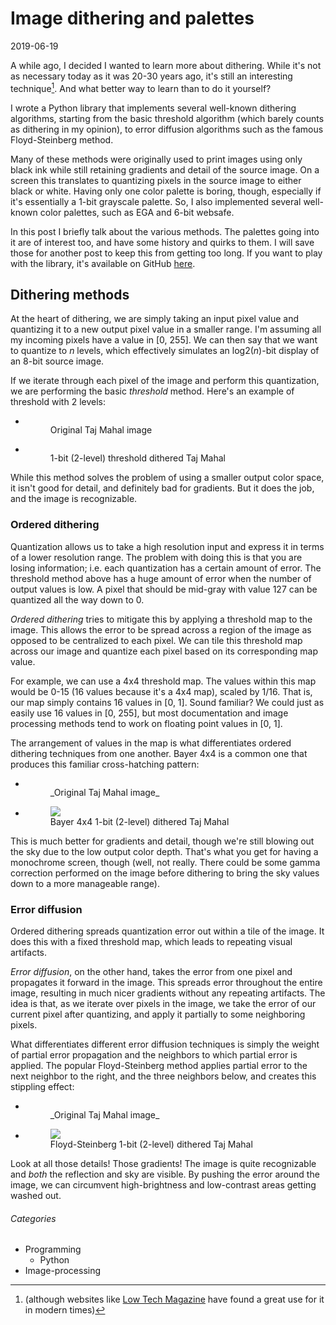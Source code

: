 Image dithering and palettes
============================
2019-06-19

A while ago, I decided I wanted to learn more about dithering. While it's not
as necessary today as it was 20-30 years ago, it's still an interesting
technique[^1]. And what better way to learn than to do it yourself?

I wrote a Python library that implements several well-known dithering
algorithms, starting from the basic threshold algorithm (which barely counts as
dithering in my opinion), to error diffusion algorithms such as the famous
Floyd-Steinberg method.

Many of these methods were originally used to print images using only black ink
while still retaining gradients and detail of the source image. On a screen
this translates to quantizing pixels in the source image to either black or
white. Having only one color palette is boring, though, especially if it's
essentially a 1-bit grayscale palette. So, I also implemented several
well-known color palettes, such as EGA and 6-bit websafe.

In this post I briefly talk about the various methods. The palettes going into
it are of interest too, and have some history and quirks to them. I will save
those for another post to keep this from getting too long. If you want to play
with the library, it's available on GitHub
[here](https://github.com/ahota/dither).

## Dithering methods

At the heart of dithering, we are simply taking an input pixel value and
quantizing it to a new output pixel value in a smaller range. I'm assuming all
my incoming pixels have a value in [0, 255]. We can then say that we want to
quantize to _n_ levels, which effectively simulates an log2(_n_)-bit display of
an 8-bit source image.

If we iterate through each pixel of the image and perform this quantization, we
are performing the basic _threshold_ method. Here's an example of threshold
with 2 levels:

<ul class="wp-block-gallery aligncenter columns-2 is-cropped">
<li class="blocks-gallery-item">
<figure>
<img src="https://ahotanet.files.wordpress.com/2019/05/taj_mahal.jpg" alt="" data-id="84" data-link="https://ahota.net/taj_mahal/" class="wp-image-84" />
<figcaption>
Original Taj Mahal image</figcaption>
</figure>
</li>
<li class="blocks-gallery-item">
<figure>
<img src="https://ahotanet.files.wordpress.com/2019/05/taj_mahal_1.jpg" alt="" data-id="85" data-link="https://ahota.net/taj_mahal_1/" class="wp-image-85" />
<figcaption>
1-bit (2-level) threshold dithered Taj Mahal</figcaption>
</figure>
</li>
</ul>

While this method solves the problem of using a smaller output color space, it
isn't good for detail, and definitely bad for gradients. But it does the job,
and the image is recognizable.

### Ordered dithering

Quantization allows us to take a high resolution input and express it in terms
of a lower resolution range. The problem with doing this is that you are losing
information; i.e. each quantization has a certain amount of error. The
threshold method above has a huge amount of error when the number of output
values is low. A pixel that should be mid-gray with value 127 can be quantized
all the way down to 0.

_Ordered dithering_ tries to mitigate this by applying a threshold map to the
image. This allows the error to be spread across a region of the image as
opposed to be centralized to each pixel. We can tile this threshold map across
our image and quantize each pixel based on its corresponding map value.

For example, we can use a 4x4 threshold map. The values within this map would
be 0-15 (16 values because it's a 4x4 map), scaled by 1/16. That is, our map
simply contains 16 values in [0, 1]. Sound familiar? We could just as easily
use 16 values in [0, 255], but most documentation and image processing methods
tend to work on floating point values in [0, 1]. 

The arrangement of values in the map is what differentiates ordered dithering
techniques from one another. Bayer 4x4 is a common one that produces this
familiar cross-hatching pattern:

<ul class="wp-block-gallery aligncenter columns-2 is-cropped"><li class="blocks-gallery-item"><figure><img src="https://ahotanet.files.wordpress.com/2019/05/taj_mahal.jpg?w=200" alt="" data-id="84" class="wp-image-84" /><figcaption> _Original Taj Mahal image_</figcaption></figure></li><li class="blocks-gallery-item"><figure><img src="https://ahotanet.files.wordpress.com/2019/05/taj_mahal_1_od.jpg?w=200" data-id="88" class="wp-image-88" /><figcaption>Bayer 4x4 1-bit (2-level) dithered Taj Mahal</figcaption></figure></li></ul>

This is much better for gradients and detail, though we're still blowing out
the sky due to the low output color depth. That's what you get for having a
monochrome screen, though (well, not really. There could be some gamma
correction performed on the image before dithering to bring the sky values down
to a more manageable range).

### Error diffusion

Ordered dithering spreads quantization error out within a tile of the image. It
does this with a fixed threshold map, which leads to repeating visual
artifacts.

_Error diffusion_, on the other hand, takes the error from one pixel and
propagates it forward in the image. This spreads error throughout the entire
image, resulting in much nicer gradients without any repeating artifacts. The
idea is that, as we iterate over pixels in the image, we take the error of our
current pixel after quantizing, and apply it partially to some neighboring
pixels.

What differentiates different error diffusion techniques is simply the weight
of partial error propagation and the neighbors to which partial error is
applied. The popular Floyd-Steinberg method applies partial error to the next
neighbor to the right, and the three neighbors below, and creates this
stippling effect:

<ul class="wp-block-gallery aligncenter columns-2 is-cropped"><li class="blocks-gallery-item"><figure><img src="https://ahotanet.files.wordpress.com/2019/05/taj_mahal.jpg?w=200" alt="" data-id="84" class="wp-image-84" /><figcaption> _Original Taj Mahal image_</figcaption></figure></li><li class="blocks-gallery-item"><figure><img src="https://ahotanet.files.wordpress.com/2019/05/taj_mahal_1_ed.jpg?w=200" data-id="91" class="wp-image-91" /><figcaption>Floyd-Steinberg 1-bit (2-level) dithered Taj Mahal</figcaption></figure></li></ul>

Look at all those details! Those gradients! The image is quite recognizable and
_both_ the reflection and sky are visible. By pushing the error around the
image, we can circumvent high-brightness and low-contrast areas getting washed
out.

###### Categories

* Programming
    * Python
* Image-processing

[^1]: (although websites like [Low Tech
Magazine](https://solar.lowtechmagazine.com/) have found a great use for it in
modern times)
